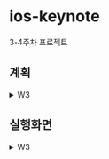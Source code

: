 # ios-keynote
3-4주차 프로젝트

## 계획

<details> 
<summary>W3</summary>

### 7/17 월
- [x] 프로젝트 생성 및, 프로젝트 설정 - 30분 (7/17 11:37)
- [x] MVC 패턴 공부 - 10분
- [x] 팩토리 패턴 공부 및 정리 - 30분
- [x] 정사각-슬라이드 뷰를 위한 모델 클래스 설계 - 20분
- [x] 정사각-슬라이드 뷰를 위한 모델 클래스 구현 - 20분 (7/17 16:38)
- [x] RandomGenerator 공부 - 10분 (7/17 17:00)
- [x] ID생성 서비스 공부 및 구현 - 1시간 (7/17 17:00~20:41)
- [x] 정사각-슬라이드 뷰를 위한 모델 생성 팩토리 - 20분 (7/17 20:41)
- [x] 시스템 로그 공부 및 정리 - 30분 (7/17 23:00)

### 7/18 화

- [ ] ⭐️KWDC⭐️


### 7/19 수
- [ ] 입력과 출력을 구분할 SlideManager 설계 - 30분
- [ ] SlideManager 구조체 생성 - 10분
- [ ] ColorPickerController 사용법 공부 - 10분
- [ ] 🖌️ 투명도, 배경색 변경 UI - 30분
- [ ] 투명도, 배경색 입출력 흐름 구현 - 20분
- [ ] 옵저버 패턴 공부 및 정리 - 30분

### 7/20 목
- [ ] M - VC 간의 관계를 Notification Center로 변경 - 30분
- [ ] TableViewDataSource 공부및 정리 - 30분
- [ ] 🖌️ Custom TableViewCell - 30분 
- [ ] 🖌️ TableView UI - 30분
- [ ] TableView Delegate - 1시간 

### 7/20 금
- [ ] 리팩토링과 밀렸다면 과제 - 2시간

</details>

## 실행화면
<details> 
<summary>W3</summary>

![](https://i.ibb.co/BjSsN49/2023-07-17-11-11-21.png)
- `Logger`를 사용한 로그
- 사각형 모델 - 랜덤한 id, 높이, 컬러, alpha를 갖는다.
-----
</details>